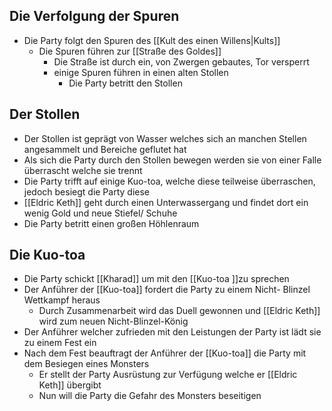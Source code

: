 ## Die Verfolgung der Spuren
+ Die Party folgt den Spuren des [[Kult des einen Willens|Kults]]
	+ Die Spuren führen zur [[Straße des Goldes]] 
		+ Die Straße ist durch ein, von Zwergen gebautes, Tor versperrt
		+ einige Spuren führen in einen alten Stollen
			+ Die Party betritt den Stollen
## Der Stollen
+ Der Stollen ist geprägt von Wasser welches sich an manchen Stellen angesammelt und Bereiche geflutet hat
+ Als sich die Party durch den Stollen bewegen werden sie von einer Falle überrascht welche sie trennt
+ Die Party trifft auf einige Kuo-toa, welche diese teilweise überraschen, jedoch besiegt die Party diese
+ [[Eldric Keth]] geht durch einen Unterwassergang und findet dort ein wenig Gold und neue Stiefel/ Schuhe 
+ Die Party betritt einen großen Höhlenraum
## Die Kuo-toa
+ Die Party schickt [[Kharad]] um mit den [[Kuo-toa ]]zu sprechen
+ Der Anführer der [[Kuo-toa]] fordert die Party zu einem Nicht- Blinzel Wettkampf heraus 
	+ Durch Zusammenarbeit wird das Duell gewonnen und [[Eldric Keth]] wird zum neuen Nicht-Blinzel-König
+ Der Anführer welcher zufrieden mit den Leistungen der Party ist lädt sie zu einem Fest ein
+ Nach dem Fest beauftragt der Anführer der [[Kuo-toa]] die Party mit dem Besiegen eines Monsters 
	+ Er stellt der Party Ausrüstung zur Verfügung welche er [[Eldric Keth]] übergibt
	+ Nun will die Party die Gefahr des Monsters beseitigen